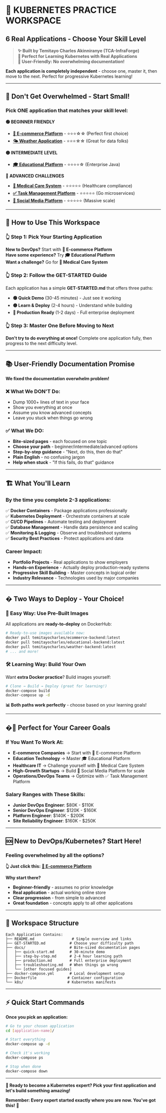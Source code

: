 # 🎯 **KUBERNETES PRACTICE WORKSPACE**
## **6 Real Applications - Choose Your Skill Level**

> **✨ Built by Temitayo Charles Akinniranye (TCA-InfraForge)**  
> **🎯 Perfect for Learning Kubernetes with Real Applications**  
> **🤝 User-Friendly: No overwhelming documentation!**  

**Each application is completely independent** - choose one, master it, then move to the next. Perfect for progressive Kubernetes learning!

---

## **🚀 Don't Get Overwhelmed - Start Small!**

### **Pick ONE application that matches your skill level:**

**🟢 BEGINNER FRIENDLY**
- **[🛒 E-commerce Platform](./ecommerce-app/)** - ⭐⭐⭐☆☆ (Perfect first choice)
- **[🌤️ Weather Application](./weather-app/)** - ⭐⭐⭐☆☆ (Great for data folks)

**🟡 INTERMEDIATE LEVEL**  
- **[🎓 Educational Platform](./educational-platform/)** - ⭐⭐⭐⭐☆ (Enterprise Java)

**🔴 ADVANCED CHALLENGES**
- **[🏥 Medical Care System](./medical-care-system/)** - ⭐⭐⭐⭐⭐ (Healthcare compliance)
- **[✅ Task Management Platform](./task-management-app/)** - ⭐⭐⭐⭐⭐ (Go microservices)  
- **[📱 Social Media Platform](./social-media-platform/)** - ⭐⭐⭐⭐⭐ (Massive scale)

---

## **🎯 How to Use This Workspace**

### **👆 Step 1: Pick Your Starting Application**
**New to DevOps?** Start with **🛒 E-commerce Platform**  
**Have some experience?** Try **🎓 Educational Platform**  
**Want a challenge?** Go for **🏥 Medical Care System**

### **👆 Step 2: Follow the GET-STARTED Guide**
Each application has a simple **GET-STARTED.md** that offers three paths:
- **🟢 Quick Demo** (30-45 minutes) - Just see it working
- **🟡 Learn & Deploy** (2-4 hours) - Understand while building  
- **🔴 Production Ready** (1-2 days) - Full enterprise deployment

### **👆 Step 3: Master One Before Moving to Next**
**Don't try to do everything at once!** Complete one application fully, then progress to the next difficulty level.

---

## **📚 User-Friendly Documentation Promise**

**We fixed the documentation overwhelm problem!**

### **❌ What We DON'T Do:**
- Dump 1000+ lines of text in your face
- Show you everything at once  
- Assume you know advanced concepts
- Leave you stuck when things go wrong

### **✅ What We DO:**
- **Bite-sized pages** - each focused on one topic
- **Choose your path** - beginner/intermediate/advanced options
- **Step-by-step guidance** - "Next, do this, then do that"
- **Plain English** - no confusing jargon
- **Help when stuck** - "If this fails, do that" guidance

---

## **🏗️ What You'll Learn**

### **By the time you complete 2-3 applications:**
✅ **Docker Containers** - Package applications professionally  
✅ **Kubernetes Deployment** - Orchestrate containers at scale  
✅ **CI/CD Pipelines** - Automate testing and deployment  
✅ **Database Management** - Handle data persistence and scaling  
✅ **Monitoring & Logging** - Observe and troubleshoot systems  
✅ **Security Best Practices** - Protect applications and data  

### **Career Impact:**
- **Portfolio Projects** - Real applications to show employers
- **Hands-on Experience** - Actually deploy production-ready systems
- **Progressive Skill Building** - Master concepts in logical order
- **Industry Relevance** - Technologies used by major companies

---

## **� Two Ways to Deploy - Your Choice!**

### **🚀 Easy Way: Use Pre-Built Images**
All applications are **ready-to-deploy** on DockerHub:
```bash
# Ready-to-use images available now:
docker pull temitayocharles/ecommerce-backend:latest
docker pull temitayocharles/educational-backend:latest
docker pull temitayocharles/weather-backend:latest
# ... and more!
```

### **🛠️ Learning Way: Build Your Own**
Want **extra Docker practice**? Build images yourself:
```bash
# Clone → Build → Deploy (great for learning!)
docker-compose build
docker-compose up -d
```

**📊 Both paths work perfectly** - choose based on your learning goals!

---

## **�💼 Perfect for Your Career Goals**

### **If You Want To Work At:**
- **E-commerce Companies** → Start with 🛒 E-commerce Platform
- **Education Technology** → Master 🎓 Educational Platform  
- **Healthcare IT** → Challenge yourself with 🏥 Medical Care System
- **High-Growth Startups** → Build 📱 Social Media Platform for scale
- **Operations/DevOps Teams** → Optimize with ✅ Task Management Platform

### **Salary Ranges with These Skills:**
- **Junior DevOps Engineer**: $80K - $110K
- **Senior DevOps Engineer**: $120K - $160K  
- **Platform Engineer**: $140K - $200K
- **Site Reliability Engineer**: $160K - $250K

---

## **🆘 New to DevOps/Kubernetes? Start Here!**

### **Feeling overwhelmed by all the options?**

**👆 Just click this:** [**🛒 E-commerce Platform**](./ecommerce-app/GET-STARTED.md)

**Why start there?**
- **Beginner-friendly** - assumes no prior knowledge
- **Real application** - actual working online store
- **Clear progression** - from simple to advanced
- **Great foundation** - concepts apply to all other applications

---

## **📁 Workspace Structure**

```
Each Application Contains:
├── README.md                 # Simple overview and links
├── GET-STARTED.md           # Choose your difficulty path
├── docs/                    # Bite-sized documentation pages
│   ├── quick-start.md       # 30-minute demo
│   ├── step-by-step.md      # 2-4 hour learning path
│   ├── production.md        # Full enterprise deployment
│   ├── troubleshooting.md   # When things go wrong
│   └── [other focused guides]
├── docker-compose.yml       # Local development setup
├── Dockerfile              # Container configuration
└── k8s/                    # Kubernetes manifests
```

---

## **⚡ Quick Start Commands**

**Once you pick an application:**

```bash
# Go to your chosen application
cd [application-name]/

# Start everything
docker-compose up -d

# Check it's working
docker-compose ps

# Stop when done
docker-compose down
```

---

**🎯 Ready to become a Kubernetes expert? Pick your first application and let's build something amazing!**

**Remember: Every expert started exactly where you are now. You've got this!** 🚀